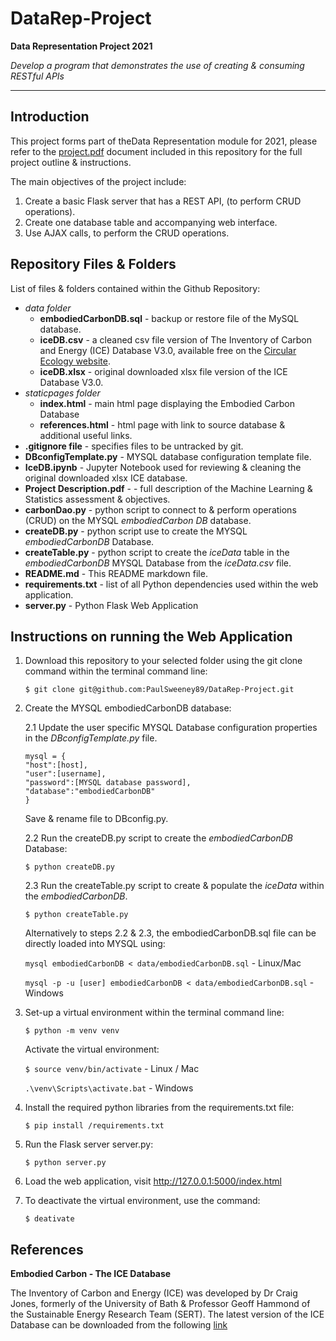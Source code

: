 # DataRep-Project


**Data Representation Project 2021**

*Develop a program that demonstrates the use of creating & consuming RESTful APIs*

- - - -

## Introduction

This project forms part of theData Representation module for 2021, please refer to the [project.pdf](https://github.com/PaulSweeney89/DataRep-Project/blob/main/Project%20Description.pdf) document included in this repository for the full project outline & instructions.

The main objectives of the project include:

1. Create a basic Flask server that has a REST API, (to perform CRUD operations).
2. Create one database table and accompanying web interface. 
3. Use AJAX calls, to perform the CRUD operations.

## Repository Files & Folders
List of files & folders contained within the Github Repository:

- *data folder*
    - **embodiedCarbonDB.sql** -  backup or restore file of the MySQL database.
    - **iceDB.csv** - a cleaned csv file version of The Inventory of Carbon and Energy (ICE) Database V3.0, available free on the [Circular Ecology website](https://circularecology.com/embodied-carbon-footprint-database.html).
    - **iceDB.xlsx** - original downloaded xlsx file version of the ICE Database V3.0.
- *staticpages folder*
    - **index.html** - main html page displaying the Embodied Carbon Database
    - **references.html** - html page with link to source database & additional useful links.
- **.gitignore file** - specifies files to be untracked by git.
- **DBconfigTemplate.py** - MYSQL database configuration template file.
- **IceDB.ipynb** - Jupyter Notebook used for reviewing & cleaning the original downloaded xlsx ICE database.
- **Project Description.pdf** -  - full description of the Machine Learning & Statistics assessment & objectives.
- **carbonDao.py** - python script to connect to & perform operations (CRUD) on the MYSQL *embodiedCarbon DB* database.
- **createDB.py** - python script use to create the MYSQL *embodiedCarbonDB* Database.
- **createTable.py** - python script to create the *iceData* table in the *embodiedCarbonDB* MYSQL Database from the *iceData.csv* file.
- **README.md** - This README markdown file.
- **requirements.txt** - list of all Python dependencies used within the web application.
- **server.py** - Python Flask Web Application

## Instructions on running the Web Application

1. Download this repository to your selected folder using the git clone command within the terminal command line:

    ```$ git clone git@github.com:PaulSweeney89/DataRep-Project.git```

2. Create the MYSQL embodiedCarbonDB database:

    2.1 Update the user specific MYSQL Database configuration properties in the *DBconfigTemplate.py* file.
    ```
    mysql = {
	"host":[host], 
	"user":[username],
	"password":[MYSQL database password],
	"database":"embodiedCarbonDB"
    }
    ```
    Save & rename file to DBconfig.py. 

    2.2 Run the createDB.py script to create the *embodiedCarbonDB* Database:

    ```$ python createDB.py```

    2.3 Run the createTable.py script to create & populate the *iceData* within the *embodiedCarbonDB*.

    ```$ python createTable.py```

    Alternatively to steps 2.2 & 2.3, the embodiedCarbonDB.sql file can be directly loaded into MYSQL using:

    ```mysql embodiedCarbonDB < data/embodiedCarbonDB.sql``` - Linux/Mac

    ```mysql -p -u [user] embodiedCarbonDB < data/embodiedCarbonDB.sql``` - Windows

2. Set-up a virtual environment within the terminal command line:

    ```$ python -m venv venv```

    Activate the virtual environment:

    ```$ source venv/bin/activate``` - Linux / Mac

    ```.\venv\Scripts\activate.bat``` - Windows

3. Install the required python libraries from the requirements.txt file:

    ```$ pip install /requirements.txt ```

4. Run the Flask server server.py:

    ```$ python server.py```

5. Load the web application, visit http://127.0.0.1:5000/index.html

6. To deactivate the virtual environment, use the command:

    ```$ deativate```

## References

**Embodied Carbon - The ICE Database**

The Inventory of Carbon and Energy (ICE) was developed by Dr Craig Jones, formerly of the University of Bath & Professor Geoff Hammond of the Sustainable Energy Research Team (SERT).
The latest version of the ICE Database can be downloaded from the following [link](https://circularecology.com/embodied-carbon-footprint-database.html)
